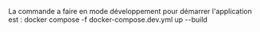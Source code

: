 La commande a faire en mode développement pour démarrer l'application est : 
docker compose -f docker-compose.dev.yml up --build
